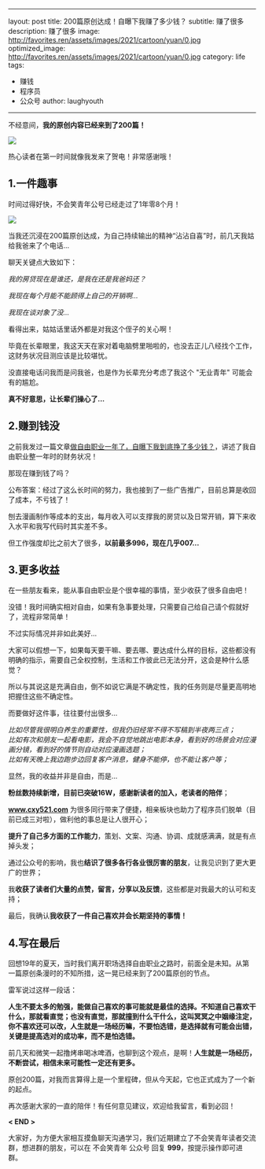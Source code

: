  ---
layout: post
title: 200篇原创达成！自曝下我赚了多少钱？
subtitle: 赚了很多
description: 赚了很多
image: http://favorites.ren/assets/images/2021/cartoon/yuan/0.jpg
optimized_image: http://favorites.ren/assets/images/2021/cartoon/yuan/0.jpg
category: life
tags:
  - 赚钱
  - 程序员
  - 公众号
author: laughyouth
---



不经意间，**我的原创内容已经来到了200篇！**

![](http://favorites.ren/assets/images/2021/cartoon/yuan/640.jpeg)

热心读者在第一时间就像我发来了贺电！非常感谢哦！

## 1.一件趣事

时间过得好快，不会笑青年公号已经走过了1年零8个月！

![](http://favorites.ren/assets/images/2021/cartoon/yuan/640.png)

当我还沉浸在200篇原创达成，为自己持续输出的精神“沾沾自喜”时，前几天我姑给我爸来了个电话...

聊天关键点大致如下：

*我的房贷现在是谁还，是我在还是我爸妈还？*

*我现在每个月能不能顾得上自己的开销啊...*

*我现在谈对象了没...*

看得出来，姑姑话里话外都是对我这个侄子的关心啊！

毕竟在长辈眼里，我这天天在家对着电脑劈里啪啦的，也没去正儿八经找个工作，这财务状况目测应该是比较堪忧。

没直接电话问我而是问我爸，也是作为长辈充分考虑了我这个 "无业青年" 可能会有的尴尬。

**真不好意思，让长辈们操心了...**

## 2.赚到钱没

之前我发过一篇文章[做自由职业一年了，自曝下我到底挣了多少钱？](http://mp.weixin.qq.com/s?__biz=MjM5MTExNzI0Mw==&mid=2649587808&idx=1&sn=03c1c1909ca5783db7ae805b1b485e21&chksm=bea35ab489d4d3a27aa616b815992d00cc4f0f8bb8ffb859ed337dbe4d1c5ee2d45cb796f564&scene=21#wechat_redirect)，讲述了我自由职业整一年时的财务状况！

那现在赚到钱了吗？

公布答案：经过了这么长时间的努力，我也接到了一些广告推广，目前总算是收回了成本，不亏钱了！

刨去漫画制作等成本的支出，每月收入可以支撑我的房贷以及日常开销，算下来收入水平和我写代码时其实差不多。

但工作强度却比之前大了很多，**以前最多996，现在几乎007...**

## 3.更多收益

在一些朋友看来，能从事自由职业是个很幸福的事情，至少收获了很多自由吧！

没错！我时间确实相对自由，如果有急事要处理，只需要自己给自己请个假就好了，流程非常简单！

不过实际情况并非如此美好...

大家可以假想一下，如果每天要干嘛、要去哪、要达成什么样的目标，这些都没有明确的指示，需要自己全权控制，生活和工作彼此已无法分开，这会是种什么感觉？

所以与其说这是充满自由，倒不如说它满是不确定性，我的任务则是尽量更高明地把握住这些不确定性。

而要做好这件事，往往要付出很多...

*比如尽管我很明白养生的重要性，但我仍旧经常不得不写稿到半夜两三点；*  
*比如有次和朋友一起看电影，我会不自觉地跳出电影本身，看到好的场景会对应漫画分镜，看到好的情节则自动对应漫画选题；*  
*比如有天晚上我边跑步边回复客户消息，健身不能停，也不能让客户等；*  

显然，我的收益并非是自由，而是...

**粉丝数持续新增，目前已突破16W，感谢新读者的加入，老读者的陪伴**；

**www.cxy521.com** 为很多同行带来了便捷，相亲板块也助力了程序员们脱单（目前已成三对啦），做利他的事总是让人很开心；

**提升了自己多方面的工作能力**，策划、文案、沟通、协调、成就感满满，就是有点掉头发；

通过公众号的影响，我也**结识了很多各行各业很厉害的朋友**，让我见识到了更大更广的世界；

我**收获了读者们大量的点赞，留言，分享以及反馈**，这些都是对我最大的认可和支持；

最后，我确认**我收获了一件自己喜欢并会长期坚持的事情！**

## 4.写在最后

回想19年的夏天，当时我们离开职场选择自由职业之路时，前面全是未知。从第一篇原创条漫时的不知所措，这一晃已经来到了200篇原创的节点。

雷军说过这样一段话：

**人生不要太多的勉强，能做自己喜欢的事可能就是最佳的选择。不知道自己喜欢干什么，那就看直觉；也没有直觉，那就撞到什么干什么，这叫冥冥之中姻缘注定，你不喜欢还可以改，人生就是一场经历嘛，不要怕选错，是选择就有可能会出错，关键是提高选对的成功率，而不是怕选错。**

前几天和微笑一起撸烤串喝冰啤酒，也聊到这个观点，是啊！**人生就是一场经历，不断尝试，相信未来可能性一定还有更多。**

原创200篇，对我而言算得上是一个里程碑，但从今天起，它也正式成为了一个新的起点。

再次感谢大家的一直的陪伴！有任何意见建议，欢迎给我留言，看到必回！



**< END >**

大家好，为方便大家相互摸鱼聊天沟通学习，我们近期建立了不会笑青年读者交流群，想进群的朋友，可以在 不会笑青年 公众号 回复 **999**，按提示操作即可进群。